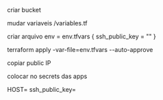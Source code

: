 criar bucket

mudar variaveis /variables.tf 

criar arquivo env = env.tfvars
{
  ssh_public_key = ""
}

terraform apply -var-file=env.tfvars --auto-approve

copiar public IP

colocar no secrets das apps

HOST=
ssh_public_key=